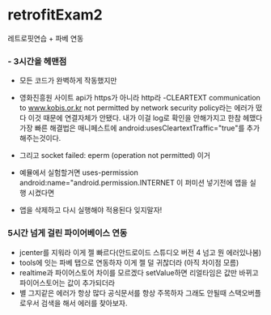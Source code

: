 # retrofitExam2
레트로핏연습 + 파베 연동

### - 3시간을 헤맨점
- 모든 코드가 완벽하게 작동했지만
- 영화진흥원 사이트 api가 https가 아니라 http라
-CLEARTEXT communication to www.kobis.or.kr not permitted by network security policy라는 에러가 떴다 이것 때문에 연결자체가 안됐다. 내가 이걸 log로 확인을 안해가지고 한참 헤맸다
 가장 빠른 해결법은 매니페스트에 android:usesCleartextTraffic="true"를 추가해주는것이다.

- 그리고 socket failed: eperm (operation not permitted) 이거 
- 예뮬에서 실험할거면 uses-permission android:name="android.permission.INTERNET 이 퍼미션 넣기전에 앱을 실행 시켰다면
- 앱을 삭제하고 다시 실행해야 적용된다 잊지말자!


### 5시간 넘게 걸린 파이어베이스 연동
- jcenter를 지워라 이게 젤 빠르다(안드로이드 스튜디오 버전 4 넘고 뭔 에러있나봄)
- tools에 잇는 파베 탭으로 연동하자 이게 젤 덜 귀찮더라 (아직 차이점 모름)
- realtime과 파이어스토어 차이를 모르겠다 setValue하면 리얼타임은 값만 바뀌고 파이어스토어는 값이 추가되더라
- 별 그지같은 에러가 항상 많다 공식문서를 항상 주목하자 그래도 안될때 스택오버플로우서 검색을 해서 에러를 찾아보자.
